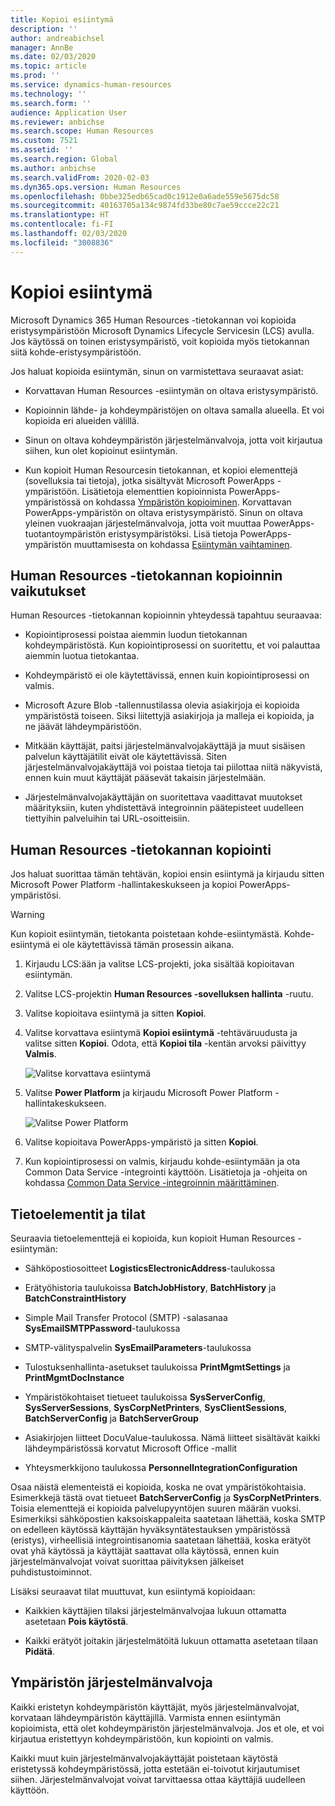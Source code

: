 ```yaml
---
title: Kopioi esiintymä
description: ''
author: andreabichsel
manager: AnnBe
ms.date: 02/03/2020
ms.topic: article
ms.prod: ''
ms.service: dynamics-human-resources
ms.technology: ''
ms.search.form: ''
audience: Application User
ms.reviewer: anbichse
ms.search.scope: Human Resources
ms.custom: 7521
ms.assetid: ''
ms.search.region: Global
ms.author: anbichse
ms.search.validFrom: 2020-02-03
ms.dyn365.ops.version: Human Resources
ms.openlocfilehash: 0bbe325edb65cad0c1912e0a6ade559e5675dc58
ms.sourcegitcommit: 40163705a134c9874fd33be80c7ae59ccce22c21
ms.translationtype: HT
ms.contentlocale: fi-FI
ms.lasthandoff: 02/03/2020
ms.locfileid: "3008836"
---
```

# <a name="copy-an-instance"></a>Kopioi esiintymä

Microsoft Dynamics 365 Human Resources -tietokannan voi kopioida eristysympäristöön Microsoft Dynamics Lifecycle Servicesin (LCS) avulla. Jos käytössä on toinen eristysympäristö, voit kopioida myös tietokannan siitä kohde-eristysympäristöön.

Jos haluat kopioida esiintymän, sinun on varmistettava seuraavat asiat:

- Korvattavan Human Resources -esiintymän on oltava eristysympäristö.

- Kopioinnin lähde- ja kohdeympäristöjen on oltava samalla alueella. Et voi kopioida eri alueiden välillä.

- Sinun on oltava kohdeympäristön järjestelmänvalvoja, jotta voit kirjautua siihen, kun olet kopioinut esiintymän.

- Kun kopioit Human Resourcesin tietokannan, et kopioi elementtejä (sovelluksia tai tietoja), jotka sisältyvät Microsoft PowerApps -ympäristöön. Lisätietoja elementtien kopioinnista PowerApps-ympäristössä on kohdassa [Ympäristön kopioiminen](https://docs.microsoft.com/power-platform/admin/copy-environment). Korvattavan PowerApps-ympäristön on oltava eristysympäristö. Sinun on oltava yleinen vuokraajan järjestelmänvalvoja, jotta voit muuttaa PowerApps-tuotantoympäristön eristysympäristöksi. Lisä tietoja PowerApps-ympäristön muuttamisesta on kohdassa [Esiintymän vaihtaminen](https://docs.microsoft.com/dynamics365/admin/switch-instance).

## <a name="effects-of-copying-a-human-resources-database"></a>Human Resources -tietokannan kopioinnin vaikutukset

Human Resources -tietokannan kopioinnin yhteydessä tapahtuu seuraavaa:

- Kopiointiprosessi poistaa aiemmin luodun tietokannan kohdeympäristöstä. Kun kopiointiprosessi on suoritettu, et voi palauttaa aiemmin luotua tietokantaa.

- Kohdeympäristö ei ole käytettävissä, ennen kuin kopiointiprosessi on valmis.

- Microsoft Azure Blob -tallennustilassa olevia asiakirjoja ei kopioida ympäristöstä toiseen. Siksi liitettyjä asiakirjoja ja malleja ei kopioida, ja ne jäävät lähdeympäristöön.

- Mitkään käyttäjät, paitsi järjestelmänvalvojakäyttäjä ja muut sisäisen palvelun käyttäjätilit eivät ole käytettävissä. Siten järjestelmänvalvojakäyttäjä voi poistaa tietoja tai piilottaa niitä näkyvistä, ennen kuin muut käyttäjät pääsevät takaisin järjestelmään.

- Järjestelmänvalvojakäyttäjän on suoritettava vaadittavat muutokset määrityksiin, kuten yhdistettävä integroinnin päätepisteet uudelleen tiettyihin palveluihin tai URL-osoitteisiin.

## <a name="copy-the-human-resources-database"></a>Human Resources -tietokannan kopiointi

Jos haluat suorittaa tämän tehtävän, kopioi ensin esiintymä ja kirjaudu sitten Microsoft Power Platform -hallintakeskukseen ja kopioi PowerApps-ympäristösi.

> [!WARNING]
> Kun kopioit esiintymän, tietokanta poistetaan kohde-esiintymästä. Kohde-esiintymä ei ole käytettävissä tämän prosessin aikana.

1. Kirjaudu LCS:ään ja valitse LCS-projekti, joka sisältää kopioitavan esiintymän.

2. Valitse LCS-projektin **Human Resources -sovelluksen hallinta** -ruutu.

3. Valitse kopioitava esiintymä ja sitten **Kopioi**.

4. Valitse korvattava esiintymä **Kopioi esiintymä** -tehtäväruudusta ja valitse sitten **Kopioi**. Odota, että **Kopioi tila** -kentän arvoksi päivittyy **Valmis**.

   ![[Valitse korvattava esiintymä](./media/copy-instance-select-target-instance.png)](./media/copy-instance-select-target-instance.png)

5. Valitse **Power Platform** ja kirjaudu Microsoft Power Platform -hallintakeskukseen.

   ![[Valitse Power Platform](./media/copy-instance-select-power-platform.png)](./media/copy-instance-select-power-platform.png)

6. Valitse kopioitava PowerApps-ympäristö ja sitten **Kopioi**.

7. Kun kopiointiprosessi on valmis, kirjaudu kohde-esiintymään ja ota Common Data Service -integrointi käyttöön. Lisätietoja ja -ohjeita on kohdassa [Common Data Service -integroinnin määrittäminen](https://docs.microsoft.com/dynamics365/talent/hr-common-data-service-integration).

## <a name="data-elements-and-statuses"></a>Tietoelementit ja tilat

Seuraavia tietoelementtejä ei kopioida, kun kopioit Human Resources -esiintymän:

- Sähköpostiosoitteet **LogisticsElectronicAddress**-taulukossa

- Erätyöhistoria taulukoissa **BatchJobHistory**, **BatchHistory** ja **BatchConstraintHistory**

- Simple Mail Transfer Protocol (SMTP) -salasanaa **SysEmailSMTPPassword**-taulukossa

- SMTP-välityspalvelin **SysEmailParameters**-taulukossa

- Tulostuksenhallinta-asetukset taulukoissa **PrintMgmtSettings** ja **PrintMgmtDocInstance**

- Ympäristökohtaiset tietueet taulukoissa **SysServerConfig**, **SysServerSessions**, **SysCorpNetPrinters**, **SysClientSessions**, **BatchServerConfig** ja **BatchServerGroup**

- Asiakirjojen liitteet DocuValue-taulukossa. Nämä liitteet sisältävät kaikki lähdeympäristössä korvatut Microsoft Office -mallit

- Yhteysmerkkijono taulukossa **PersonnelIntegrationConfiguration**

Osaa näistä elementeistä ei kopioida, koska ne ovat ympäristökohtaisia. Esimerkkejä tästä ovat tietueet **BatchServerConfig** ja **SysCorpNetPrinters**. Toisia elementtejä ei kopioida palvelupyyntöjen suuren määrän vuoksi. Esimerkiksi sähköpostien kaksoiskappaleita saatetaan lähettää, koska SMTP on edelleen käytössä käyttäjän hyväksyntätestauksen ympäristössä (eristys), virheellisiä integrointisanomia saatetaan lähettää, koska erätyöt ovat yhä käytössä ja käyttäjät saattavat olla käytössä, ennen kuin järjestelmänvalvojat voivat suorittaa päivityksen jälkeiset puhdistustoiminnot.

Lisäksi seuraavat tilat muuttuvat, kun esiintymä kopioidaan:

- Kaikkien käyttäjien tilaksi järjestelmänvalvojaa lukuun ottamatta asetetaan **Pois käytöstä**.

- Kaikki erätyöt joitakin järjestelmätöitä lukuun ottamatta asetetaan tilaan **Pidätä**.

## <a name="environment-admin"></a>Ympäristön järjestelmänvalvoja

Kaikki eristetyn kohdeympäristön käyttäjät, myös järjestelmänvalvojat, korvataan lähdeympäristön käyttäjillä. Varmista ennen esiintymän kopioimista, että olet kohdeympäristön järjestelmänvalvoja. Jos et ole, et voi kirjautua eristettyyn kohdeympäristöön, kun kopiointi on valmis.

Kaikki muut kuin järjestelmänvalvojakäyttäjät poistetaan käytöstä eristetyssä kohdeympäristössä, jotta estetään ei-toivotut kirjautumiset siihen. Järjestelmänvalvojat voivat tarvittaessa ottaa käyttäjiä uudelleen käyttöön.
